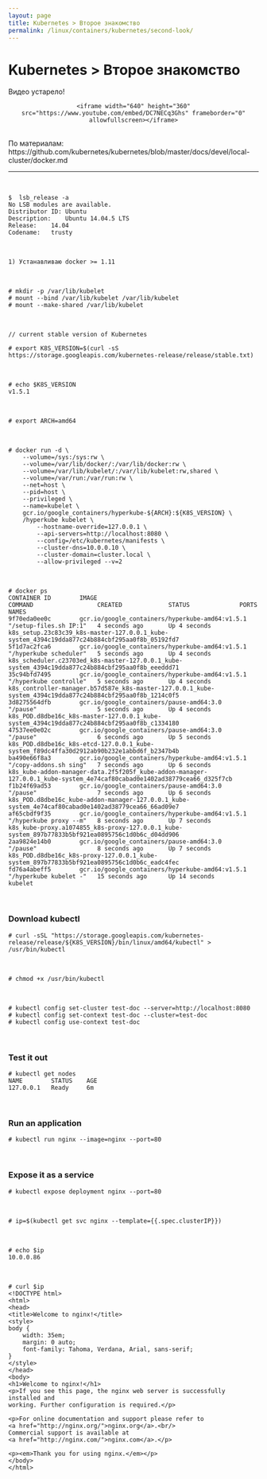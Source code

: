 ```yaml
---
layout: page
title: Kubernetes > Второе знакомство
permalink: /linux/containers/kubernetes/second-look/
---
```



# Kubernetes > Второе знакомство


Видео устарело!

<div align="center">

    <iframe width="640" height="360" src="https://www.youtube.com/embed/DC7NECq3Ghs" frameborder="0" allowfullscreen></iframe>

</div>

<br/>
По материалам:  
https://github.com/kubernetes/kubernetes/blob/master/docs/devel/local-cluster/docker.md


<br/>
<hr/>
<br/>

    $  lsb_release -a
    No LSB modules are available.
    Distributor ID:	Ubuntu
    Description:	Ubuntu 14.04.5 LTS
    Release:	14.04
    Codename:	trusty


<br/>

    1) Устанавливаю docker >= 1.11


<br/>

    # mkdir -p /var/lib/kubelet
    # mount --bind /var/lib/kubelet /var/lib/kubelet
    # mount --make-shared /var/lib/kubelet

<br/>

    // current stable version of Kubernetes

    # export K8S_VERSION=$(curl -sS https://storage.googleapis.com/kubernetes-release/release/stable.txt)

<br/>

    # echo $K8S_VERSION
    v1.5.1

<br/>


    # export ARCH=amd64

<br/>

    # docker run -d \
        --volume=/sys:/sys:rw \
        --volume=/var/lib/docker/:/var/lib/docker:rw \
        --volume=/var/lib/kubelet/:/var/lib/kubelet:rw,shared \
        --volume=/var/run:/var/run:rw \
        --net=host \
        --pid=host \
        --privileged \
        --name=kubelet \
        gcr.io/google_containers/hyperkube-${ARCH}:${K8S_VERSION} \
        /hyperkube kubelet \
            --hostname-override=127.0.0.1 \
            --api-servers=http://localhost:8080 \
            --config=/etc/kubernetes/manifests \
            --cluster-dns=10.0.0.10 \
            --cluster-domain=cluster.local \
            --allow-privileged --v=2


<br/>


    # docker ps
    CONTAINER ID        IMAGE                                             COMMAND                  CREATED             STATUS              PORTS               NAMES
    9f70eda0ee0c        gcr.io/google_containers/hyperkube-amd64:v1.5.1   "/setup-files.sh IP:1"   4 seconds ago       Up 4 seconds                            k8s_setup.23c83c39_k8s-master-127.0.0.1_kube-system_4394c19dda877c24b884cbf295aa0f8b_05192fd7
    5f1d7ac2fca6        gcr.io/google_containers/hyperkube-amd64:v1.5.1   "/hyperkube scheduler"   5 seconds ago       Up 4 seconds                            k8s_scheduler.c23703ed_k8s-master-127.0.0.1_kube-system_4394c19dda877c24b884cbf295aa0f8b_eeeddd71
    35c94bfd7495        gcr.io/google_containers/hyperkube-amd64:v1.5.1   "/hyperkube controlle"   5 seconds ago       Up 4 seconds                            k8s_controller-manager.b57d587e_k8s-master-127.0.0.1_kube-system_4394c19dda877c24b884cbf295aa0f8b_1214c0f5
    3d8275564dfb        gcr.io/google_containers/pause-amd64:3.0          "/pause"                 5 seconds ago       Up 4 seconds                            k8s_POD.d8dbe16c_k8s-master-127.0.0.1_kube-system_4394c19dda877c24b884cbf295aa0f8b_c1334180
    47537ee0e02c        gcr.io/google_containers/pause-amd64:3.0          "/pause"                 6 seconds ago       Up 5 seconds                            k8s_POD.d8dbe16c_k8s-etcd-127.0.0.1_kube-system_f89dc4ffa30d2912ab90b232e1abbd6f_b2347b4b
    ba490e66f8a3        gcr.io/google_containers/hyperkube-amd64:v1.5.1   "/copy-addons.sh sing"   7 seconds ago       Up 6 seconds                            k8s_kube-addon-manager-data.2f5f205f_kube-addon-manager-127.0.0.1_kube-system_4e74caf80cabad0e1402ad38779cea66_d325f7cb
    f1b24f69ad53        gcr.io/google_containers/pause-amd64:3.0          "/pause"                 7 seconds ago       Up 6 seconds                            k8s_POD.d8dbe16c_kube-addon-manager-127.0.0.1_kube-system_4e74caf80cabad0e1402ad38779cea66_66ad09e7
    af65cbdf9f35        gcr.io/google_containers/hyperkube-amd64:v1.5.1   "/hyperkube proxy --m"   8 seconds ago       Up 7 seconds                            k8s_kube-proxy.a1074855_k8s-proxy-127.0.0.1_kube-system_897b77833b5bf921ea0895756c1d0b6c_d04dd906
    2aa9824e14b0        gcr.io/google_containers/pause-amd64:3.0          "/pause"                 8 seconds ago       Up 7 seconds                            k8s_POD.d8dbe16c_k8s-proxy-127.0.0.1_kube-system_897b77833b5bf921ea0895756c1d0b6c_eadc4fec
    fd76a4abeff5        gcr.io/google_containers/hyperkube-amd64:v1.5.1   "/hyperkube kubelet -"   15 seconds ago      Up 14 seconds                           kubelet



<br/>

### Download kubectl


    # curl -sSL "https://storage.googleapis.com/kubernetes-release/release/${K8S_VERSION}/bin/linux/amd64/kubectl" > /usr/bin/kubectl

<br/>

    # chmod +x /usr/bin/kubectl

<br/>


    # kubectl config set-cluster test-doc --server=http://localhost:8080
    # kubectl config set-context test-doc --cluster=test-doc
    # kubectl config use-context test-doc


<br/>

### Test it out

    # kubectl get nodes
    NAME        STATUS    AGE
    127.0.0.1   Ready     6m


<br/>

### Run an application

    # kubectl run nginx --image=nginx --port=80

<br/>

### Expose it as a service

    # kubectl expose deployment nginx --port=80

<br/>

    # ip=$(kubectl get svc nginx --template={{.spec.clusterIP}})

<br/>

    # echo $ip
    10.0.0.86

<br/>

    # curl $ip
    <!DOCTYPE html>
    <html>
    <head>
    <title>Welcome to nginx!</title>
    <style>
    body {
        width: 35em;
        margin: 0 auto;
        font-family: Tahoma, Verdana, Arial, sans-serif;
    }
    </style>
    </head>
    <body>
    <h1>Welcome to nginx!</h1>
    <p>If you see this page, the nginx web server is successfully installed and
    working. Further configuration is required.</p>

    <p>For online documentation and support please refer to
    <a href="http://nginx.org/">nginx.org</a>.<br/>
    Commercial support is available at
    <a href="http://nginx.com/">nginx.com</a>.</p>

    <p><em>Thank you for using nginx.</em></p>
    </body>
    </html>
